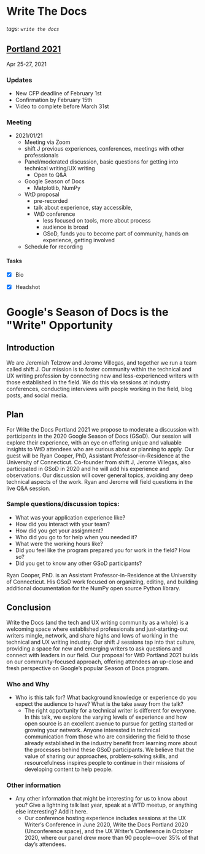 # Write The Docs

###### tags: `write the docs`

## [Portland 2021](https://www.writethedocs.org/conf/portland/2021/)
Apr 25-27, 2021

### Updates
- New CFP deadline of February 1st
- Confirmation by February 15th
- Video to complete before March 31st

### Meeting
- 2021/01/21
    - Meeting via Zoom
    - shift J previous experiences, conferences, meetings with other professionals
    - Panel/moderated discussion, basic questions for getting into technical writing/UX writing
        - Open to Q&A
    - Google Season of Docs
        - Matplotlib, NumPy
    - WtD proposal
        - pre-recorded
        - talk about experience, stay accessible, 
        - WtD conference
            - less focused on tools, more about process
            - audience is broad
            - GSoD, funds you to become part of community, hands on experience, getting involved
    - Schedule for recording

#### Tasks
- [x] Bio
- [x] Headshot



# Google's Season of Docs is the "Write" Opportunity

## Introduction

We are Jeremiah Telzrow and Jerome Villegas, and together we run a team called shift J. Our mission is to foster community within the technical and UX writing profession by connecting new and less-experienced writers with those established in the field. We do this via sessions at industry conferences, conducting interviews with people working in the field, blog posts, and social media. 

## Plan

For Write the Docs Portland 2021 we propose to moderate a discussion with participants in the 2020 Google Season of Docs (GSoD). Our session will explore their experience, with an eye on offering unique and valuable insights to WtD attendees who are curious about or planning to apply. Our guest will be Ryan Cooper, PhD, Assistant Professor-in-Residence at the University of Connecticut. Co-founder from shift J,  Jerome Villegas, also participated in GSoD in 2020 and he will add his experience and observations. Our discussion will cover general topics, avoiding any deep technical aspects of the work. Ryan and Jerome will field questions in the live Q&A session. 

### Sample questions/discussion topics:
- What was your application experience like? 
- How did you interact with your team?
- How did you get your assignment? 
- Who did you go to for help when you needed it? 
- What were the working hours like?
- Did you feel like the program prepared you for work in the field? How so? 
- Did you get to know any other GSoD participants? 

Ryan Cooper, PhD. is an Assistant Professor-in-Residence at the University of Connecticut. His GSoD work focused on organizing, editing, and building additional documentation for the NumPy open source Python library. 

## Conclusion

Write the Docs (and the tech and UX writing community as a whole) is a welcoming space where established professionals and just-starting-out writers mingle, network, and share highs and lows of working in the technical and UX writing industry. Our shift J sessions tap into that culture, providing a space for new and emerging writers to ask questions and connect with leaders in our field. Our proposal for WtD Portland 2021 builds on our community-focused approach, offering attendees an up-close and fresh perspective on Google’s popular Season of Docs program.

### Who and Why
- Who is this talk for? What background knowledge or experience do you expect the audience to have? What is the take away from the talk?
    - The right opportunity for a technical writer is different for everyone. In this talk, we explore the varying levels of experience and how open source is an excellent avenue to pursue for getting started or growing your network. Anyone interested in technical communication from those who are considering the field to those already established in the industry benefit from learning more about the processes behind these GSoD participants. We believe that the value of sharing our approaches, problem-solving skills, and resourcefulness inspires people to continue in their missions of developing content to help people.

### Other information
- Any other information that might be interesting for us to know about you? Give a lightning talk last year, speak at a WTD meetup, or anything else interesting? Add it here.
    - Our conference hosting experience includes sessions at the UX Writer’s Conference in June 2020, Write the Docs Portland 2020 (Unconference space), and the UX Writer’s Conference in October 2020, where our panel drew more than 90 people—over 35% of that day’s attendees.